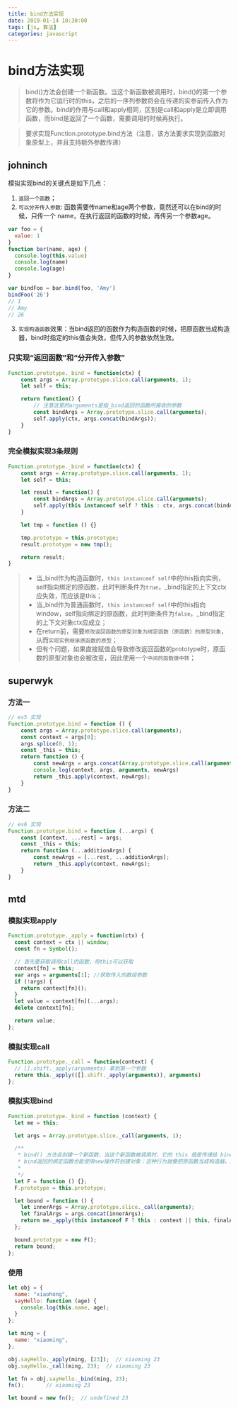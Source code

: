 ```yaml
---
title: bind方法实现
date: 2019-01-14 10:30:00
tags: [js, 算法]
categories: javascript
---
```


# bind方法实现

> bind()方法会创建一个新函数。当这个新函数被调用时，bind()的第一个参数将作为它运行时的this，之后的一序列参数将会在传递的实参前传入作为它的参数。bind的作用与call和apply相同，区别是call和apply是立即调用函数，而bind是返回了一个函数，需要调用的时候再执行。

> 要求实现Function.prototype.bind方法（注意，该方法要求实现到函数对象原型上，并且支持额外参数传递）

## johninch

模拟实现bind的关键点是如下几点：
1. `返回一个函数`；
2. `可以分开传入参数`: 函数需要传name和age两个参数，竟然还可以在bind的时候，只传一个 name，在执行返回的函数的时候，再传另一个参数age。
```js
var foo = {
  value: 1
}
function bar(name, age) {
  console.log(this.value)
  console.log(name)
  console.log(age)
}

var bindFoo = bar.bind(foo, 'Amy')
bindFoo('26')
// 1
// Amy
// 26
```
3. `实现构造函数`效果：当bind返回的函数作为构造函数的时候，把原函数当成构造器，bind时指定的this值会失效，但传入的参数依然生效。

### 只实现“返回函数”和“分开传入参数”
```js
Function.prototype._bind = function(ctx) {
    const args = Array.prototype.slice.call(arguments, 1);
    let self = this;

    return function() {
        // 注意这里的arguments是指_bind返回的函数所接收的参数
        const bindArgs = Array.prototype.slice.call(arguments);
        self.apply(ctx, args.concat(bindArgs));
    }
}
```
### 完全模拟实现3条规则
```js
Function.prototype._bind = function(ctx) {
    const args = Array.prototype.slice.call(arguments, 1);
    let self = this;

    let result = function() {
        const bindArgs = Array.prototype.slice.call(arguments);
        self.apply(this instanceof self ? this : ctx, args.concat(bindArgs));
    }

    let tmp = function () {}

    tmp.prototype = this.prototype;
    result.prototype = new tmp();

    return result;
}
```
> - 当_bind作为构造函数时，`this instanceof self`中的this指向实例，self指向绑定的原函数，此时判断条件为`true`，_bind指定的上下文ctx应失效，而应该是this；
> - 当_bind作为普通函数时，`this instanceof self`中的this指向window，self指向绑定的原函数，此时判断条件为`false`，_bind指定的上下文对象ctx应成立；
> - 在return前，需要`修改返回函数的原型对象为绑定函数（原函数）的原型对象`，从而`实现实例继承原函数的原型`；
> - 但有个问题，如果直接赋值会导致修改返回函数的prototype时，原函数的原型对象也会被改变，因此使用一个`中间的函数做中转`；

## superwyk
### 方法一
```js
// es5 实现
Function.prototype.bind = function () {
    const args = Array.prototype.slice.call(arguments);
    const context = args[0];
    args.splice(0, 1);
    const _this = this;
    return function () {
        const newArgs = args.concat(Array.prototype.slice.call(arguments));
        console.log(context, args, arguments, newArgs)
        return _this.apply(context, newArgs);
    }
}
```

### 方法二
```js
// es6 实现
Function.prototype.bind = function (...args) {
    const [context, ...rest] = args;
    const _this = this;
    return function (...additionArgs) {
        const newArgs = [...rest, ...additionArgs];
        return _this.apply(context, newArgs);
    }
}
```

## mtd
### 模拟实现apply

```js
Function.prototype._apply = function(ctx) {
  const context = ctx || window;
  const fn = Symbol();

  // 首先要获取调用call的函数，用this可以获取
  context[fn] = this;
  var args = arguments[1]; //获取传入的数组参数
  if (!args) {
    return context[fn]();
  }
  let value = context[fn](...args);
  delete context[fn];

  return value;
};
```

### 模拟实现call

```js
Function.prototype._call = function(context) {
  // [].shift._apply(arguments) 拿到第一个参数
  return this._apply(([].shift._apply(arguments)), arguments)
};
```

### 模拟实现bind

```js
Function.prototype._bind = function (context) {
  let me = this;

  let args = Array.prototype.slice._call(arguments, 1);

  /**
   * bind() 方法会创建一个新函数，当这个新函数被调用时，它的 this 值是传递给 bind() 的第一个参数, 它的参数是 bind() 的其他参数和其原本的参数，
   * bind返回的绑定函数也能使用new操作符创建对象：这种行为就像把原函数当成构造器。提供的this值被忽略，同时调用时的参数被提供给模拟函数
   *
   */
  let F = function () {};
  F.prototype = this.prototype;

  let bound = function () {
    let innerArgs = Array.prototype.slice._call(arguments);
    let finalArgs = args.concat(innerArgs);
    return me._apply(this instanceof F ? this : context || this, finalArgs);
  };

  bound.prototype = new F();
  return bound;
};
```

### 使用
```js
let obj = {
  name: "xiaohong",
  sayHello: function (age) {
    console.log(this.name, age);
  }
};

let ming = {
  name: "xiaoming",
};

obj.sayHello._apply(ming, [23]);  // xiaoming 23
obj.sayHello._call(ming, 23);  // xiaoming 23

let fn = obj.sayHello._bind(ming, 23);
fn();       // xiaoming 23

let bound = new fn();  // undefined 23
```

